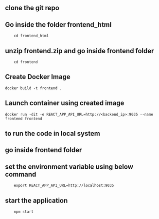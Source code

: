 ## clone the git repo

## Go inside the folder frontend_html
        cd frontend_html
## unzip frontend.zip and go inside frontend folder

        cd frontend 

## Create Docker Image

    docker build -t frontend .
   
## Launch container using created image

    docker run -dit -e REACT_APP_API_URL=http://<backend_ip>:9035 --name frontend frontend
    



## to run the code in local system

## go inside frontend folder 

## set the environment variable using below command

        export REACT_APP_API_URL=http://localhost:9035
     
## start the application

        npm start
   
